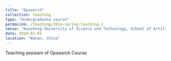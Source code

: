 ```yaml
---
title: "Opsearch"
collection: teaching
type: "Undergraduate course"
permalink: /teaching/2014-spring-teaching-1
venue: "Huazhong University of Science and Technology, School of Artificial Intelligence & Automation"
date: 2018-02-01
location: "Wuhan, China"
---
```



Teaching assisant of Opsearch Course
